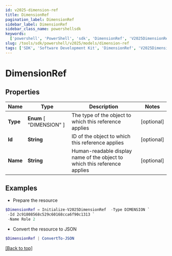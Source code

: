 ```yaml
---
id: v2025-dimension-ref
title: DimensionRef
pagination_label: DimensionRef
sidebar_label: DimensionRef
sidebar_class_name: powershellsdk
keywords:
  ['powershell', 'PowerShell', 'sdk', 'DimensionRef', 'V2025DimensionRef']
slug: /tools/sdk/powershell/v2025/models/dimension-ref
tags: ['SDK', 'Software Development Kit', 'DimensionRef', 'V2025DimensionRef']
---
```


# DimensionRef

## Properties

| Name | Type | Description | Notes |
| --- | --- | --- | --- |
| **Type** | **Enum** [ "DIMENSION" ] | The type of the object to which this reference applies | [optional] |
| **Id** | **String** | ID of the object to which this reference applies | [optional] |
| **Name** | **String** | Human-readable display name of the object to which this reference applies | [optional] |

## Examples

- Prepare the resource

```powershell
$DimensionRef = Initialize-V2025DimensionRef  -Type DIMENSION `
 -Id 2c91808568c529c60168cca6f90c1313 `
 -Name Role 2
```

- Convert the resource to JSON

```powershell
$DimensionRef | ConvertTo-JSON
```

[[Back to top]](#)
